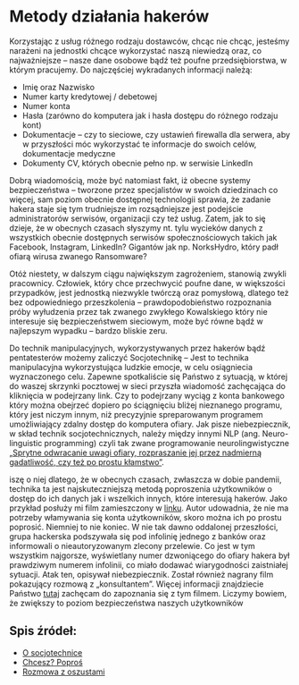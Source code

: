 # Metody działania hakerów

Korzystając z usług różnego rodzaju dostawców, chcąc nie chcąc, jesteśmy narażeni na jednostki chcące wykorzystać naszą niewiedzą oraz, co najważniejsze – 
nasze dane osobowe bądź też poufne przedsiębiorstwa, w którym pracujemy. Do najczęściej wykradanych informacji należą:

- Imię oraz Nazwisko
- Numer karty kredytowej / debetowej
- Numer konta
- Hasła (zarówno do komputera jak i hasła dostępu do różnego rodzaju kont)
- Dokumentacje – czy to sieciowe, czy ustawień firewalla dla serwera, aby w przyszłości móc wykorzystać te informacje do swoich celów, dokumentacje medyczne
- Dokumenty CV, których obecnie pełno np. w serwisie LinkedIn

Dobrą wiadomością, może być natomiast fakt, iż obecne systemy bezpieczeństwa – tworzone przez specjalistów w swoich dziedzinach co więcej, sam poziom obecnie dostępnej technologii sprawia, że zadanie hakera staje się tym trudniejsze im rozsądniejsze jest podejście administratorów serwisów, organizacji czy też usług. Zatem, jak to się dzieje, że w obecnych czasach słyszymy nt. 
tylu wycieków danych z wszystkich obecnie dostępnych serwisów społecznościowych takich jak Facebook, Instagram, LinkedIn? Gigantów jak np. NorksHydro, który padł ofiarą wirusa zwanego Ransomware?

Otóż niestety, w dalszym ciągu największym zagrożeniem, stanowią zwykli pracownicy. Człowiek, który chce przechwycić poufne dane, w większości przypadków, jest jednostką niezwykle twórczą oraz pomysłową, dlatego też bez odpowiedniego przeszkolenia – prawdopodobieństwo rozpoznania próby wyłudzenia przez tak zwanego zwykłego Kowalskiego który nie interesuje się bezpieczeństwem sieciowym, może być równe bądź w najlepszym wypadku – bardzo bliskie zeru.

Do technik manipulacyjnych, wykorzystywanych przez hakerów bądź pentatesterów możemy zaliczyć Socjotechnikę – Jest to technika manipulacyjna wykorzystująca ludzkie emocje, w celu osiągniecia wyznaczonego celu. Zapewne spotkaliście się Państwo z sytuacją, w której do waszej skrzynki pocztowej w sieci przyszła wiadomość zachęcająca do kliknięcia w podejrzany link. Czy to podejrzany wyciąg z konta bankowego który można obejrzeć dopiero po ściągnięciu bliżej nieznanego programu, który jest niczym innym, niż precyzyjnie spreparowanym programem umożliwiający zdalny dostęp do komputera ofiary. Jak pisze niebezpiecznik, w skład technik socjotechnicznych, należy między innymi NLP (ang. Neuro-linguistic programming) czyli tak zwane programowanie neurolingwistyczne [„Sprytne odwracanie uwagi ofiary, rozpraszanie jej przez nadmierną gadatliwość, czy też po prostu kłamstwo”](https://niebezpiecznik.pl/post/socjotechnika/).

iszę o niej dlatego, że w obecnych czasach, zwłaszcza w dobie pandemii, technika ta jest najskuteczniejszą metodą poproszenia użytkowników o dostęp do ich danych jak i wszelkich innych, które interesują hakerów. Jako przykład posłuży mi film zamieszczony w [linku](https://youtu.be/ApHgnw9hI3E?t=137). Autor udowadnia, że nie ma potrzeby włamywania się konta użytkowników, skoro można ich po prostu poprosić. Niemniej to nie koniec. W nie tak dawno oddalonej przeszłości, grupa hackerska podszywała się pod infolinię jednego z banków oraz informowali o nieautoryzowanym zlecony przelewie. Co jest w tym wszystkim najgorsze, wyświetlany numer dzwoniącego do ofiary hakera był prawdziwym numerem infolinii, co miało dodawać wiarygodności zaistniałej sytuacji. Atak ten, opisywał niebezpiecznik. Został również nagrany film pokazujący rozmową z „konsultantem”. Więcej informacji znajdziecie Państwo [tutaj](https://www.youtube.com/watch?v=SbCcmLqmQSs) zachęcam do zapoznania się z tym filmem. Liczymy bowiem, że zwiększy to poziom bezpieczeństwa naszych użytkowników

## Spis źródeł:
- [O socjotechnice](https://niebezpiecznik.pl/post/socjotechnika/)
- [Chcesz? Poproś](https://youtu.be/ApHgnw9hI3E?t=137)
- [Rozmowa z oszustami](https://www.youtube.com/watch?v=SbCcmLqmQSs)
